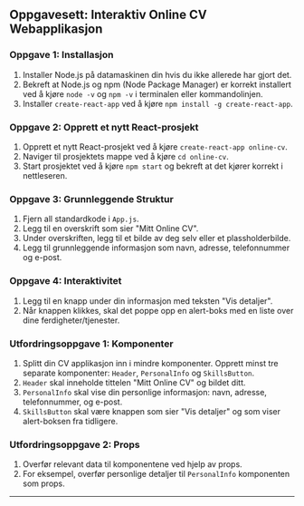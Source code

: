 ## Oppgavesett: Interaktiv Online CV Webapplikasjon

### Oppgave 1: Installasjon
1. Installer Node.js på datamaskinen din hvis du ikke allerede har gjort det.
2. Bekreft at Node.js og npm (Node Package Manager) er korrekt installert ved å kjøre `node -v` og `npm -v` i terminalen eller kommandolinjen.
3. Installer `create-react-app` ved å kjøre `npm install -g create-react-app`.

### Oppgave 2: Opprett et nytt React-prosjekt
1. Opprett et nytt React-prosjekt ved å kjøre `create-react-app online-cv`.
2. Naviger til prosjektets mappe ved å kjøre `cd online-cv`.
3. Start prosjektet ved å kjøre `npm start` og bekreft at det kjører korrekt i nettleseren.

### Oppgave 3: Grunnleggende Struktur
1. Fjern all standardkode i `App.js`.
2. Legg til en overskrift som sier "Mitt Online CV".
3. Under overskriften, legg til et bilde av deg selv eller et plassholderbilde.
4. Legg til grunnleggende informasjon som navn, adresse, telefonnummer og e-post.

### Oppgave 4: Interaktivitet
1. Legg til en knapp under din informasjon med teksten "Vis detaljer".
2. Når knappen klikkes, skal det poppe opp en alert-boks med en liste over dine ferdigheter/tjenester.

### Utfordringsoppgave 1: Komponenter
1. Splitt din CV applikasjon inn i mindre komponenter. Opprett minst tre separate komponenter: `Header`, `PersonalInfo` og `SkillsButton`.
2. `Header` skal inneholde tittelen "Mitt Online CV" og bildet ditt.
3. `PersonalInfo` skal vise din personlige informasjon: navn, adresse, telefonnummer, og e-post.
4. `SkillsButton` skal være knappen som sier "Vis detaljer" og som viser alert-boksen fra tidligere.

### Utfordringsoppgave 2: Props
1. Overfør relevant data til komponentene ved hjelp av props.
2. For eksempel, overfør personlige detaljer til `PersonalInfo` komponenten som props.

---